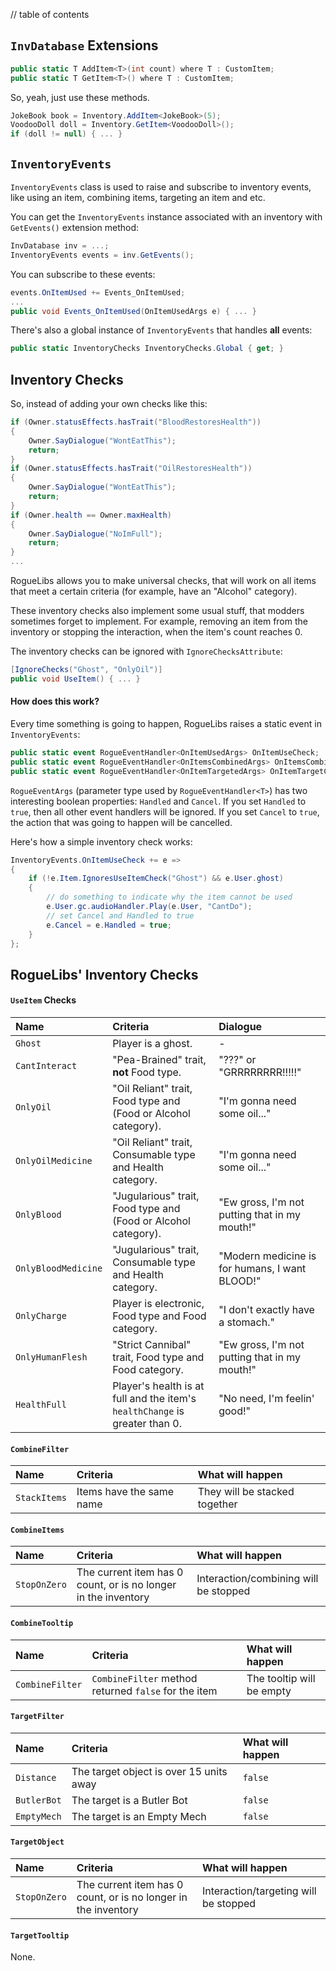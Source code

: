 // table of contents

## `InvDatabase` Extensions ##

```cs
public static T AddItem<T>(int count) where T : CustomItem;
public static T GetItem<T>() where T : CustomItem;
```

So, yeah, just use these methods.

```cs
JokeBook book = Inventory.AddItem<JokeBook>(5);
VoodooDoll doll = Inventory.GetItem<VoodooDoll>();
if (doll != null) { ... }
```

## `InventoryEvents` ##

`InventoryEvents` class is used to raise and subscribe to inventory events, like using an item, combining items, targeting an item and etc.

You can get the `InventoryEvents` instance associated with an inventory with `GetEvents()` extension method:

```cs
InvDatabase inv = ...;
InventoryEvents events = inv.GetEvents();
```

You can subscribe to these events:

```cs
events.OnItemUsed += Events_OnItemUsed;
...
public void Events_OnItemUsed(OnItemUsedArgs e) { ... }
```

There's also a global instance of `InventoryEvents` that handles **all** events:

```cs
public static InventoryChecks InventoryChecks.Global { get; }
```

## Inventory Checks ##

So, instead of adding your own checks like this:

```cs
if (Owner.statusEffects.hasTrait("BloodRestoresHealth"))
{
    Owner.SayDialogue("WontEatThis");
    return;
}
if (Owner.statusEffects.hasTrait("OilRestoresHealth"))
{
    Owner.SayDialogue("WontEatThis");
    return;
}
if (Owner.health == Owner.maxHealth)
{
    Owner.SayDialogue("NoImFull");
    return;
}
...
```

RogueLibs allows you to make universal checks, that will work on all items that meet a certain criteria (for example, have an "Alcohol" category).

These inventory checks also implement some usual stuff, that modders sometimes forget to implement. For example, removing an item from the inventory or stopping the interaction, when the item's count reaches 0.

The inventory checks can be ignored with `IgnoreChecksAttribute`:

```cs
[IgnoreChecks("Ghost", "OnlyOil")]
public void UseItem() { ... }
```

#### How does this work? ####

Every time something is going to happen, RogueLibs raises a static event in `InventoryEvents`:

```cs
public static event RogueEventHandler<OnItemUsedArgs> OnItemUseCheck;
public static event RogueEventHandler<OnItemsCombinedArgs> OnItemsCombineCheck;
public static event RogueEventHandler<OnItemTargetedArgs> OnItemTargetCheck;
```

`RogueEventArgs` (parameter type used by `RogueEventHandler<T>`) has two interesting boolean properties: `Handled` and `Cancel`. If you set `Handled` to `true`, then all other event handlers will be ignored. If you set `Cancel` to `true`, the action that was going to happen will be cancelled.

Here's how a simple inventory check works:

```cs
InventoryEvents.OnItemUseCheck += e =>
{
    if (!e.Item.IgnoresUseItemCheck("Ghost") && e.User.ghost)
    {
        // do something to indicate why the item cannot be used
        e.User.gc.audioHandler.Play(e.User, "CantDo");
        // set Cancel and Handled to true
        e.Cancel = e.Handled = true;
    }
};
```

## RogueLibs' Inventory Checks ##

#### `UseItem` Checks ####

Name | Criteria | Dialogue
:--- |:-------- |:--------
`Ghost` | Player is a ghost. | -
`CantInteract` | "Pea-Brained" trait, **not** Food type. | "???" or "GRRRRRRRR!!!!!"
`OnlyOil` | "Oil Reliant" trait, Food type and (Food or Alcohol category). | "I'm gonna need some oil..."
`OnlyOilMedicine` | "Oil Reliant" trait, Consumable type and Health category. | "I'm gonna need some oil..."
`OnlyBlood` | "Jugularious" trait, Food type and (Food or Alcohol category). | "Ew gross, I'm not putting that in my mouth!"
`OnlyBloodMedicine` | "Jugularious" trait, Consumable type and Health category. | "Modern medicine is for humans, I want BLOOD!"
`OnlyCharge` | Player is electronic, Food type and Food category. | "I don't exactly have a stomach."
`OnlyHumanFlesh` | "Strict Cannibal" trait, Food type and Food category. | "Ew gross, I'm not putting that in my mouth!"
`HealthFull` | Player's health is at full and the item's `healthChange` is greater than 0. | "No need, I'm feelin' good!"

#### `CombineFilter` ####

Name | Criteria | What will happen
:--- |:-------- |:----------------
`StackItems` | Items have the same name | They will be stacked together

#### `CombineItems` ####

Name | Criteria | What will happen
:--- |:-------- |:----------------
`StopOnZero` | The current item has 0 count, or is no longer in the inventory | Interaction/combining will be stopped

#### `CombineTooltip` ####

Name | Criteria | What will happen
:--- |:-------- |:----------------
`CombineFilter` | `CombineFilter` method returned `false` for the item | The tooltip will be empty

#### `TargetFilter` ####

Name | Criteria | What will happen
:--- |:-------- |:----------------
`Distance` | The target object is over 15 units away | `false`
`ButlerBot` | The target is a Butler Bot | `false`
`EmptyMech` | The target is an Empty Mech | `false`

#### `TargetObject` ####

Name | Criteria | What will happen
:--- |:-------- |:----------------
`StopOnZero` | The current item has 0 count, or is no longer in the inventory | Interaction/targeting will be stopped

#### `TargetTooltip` ####

None.
